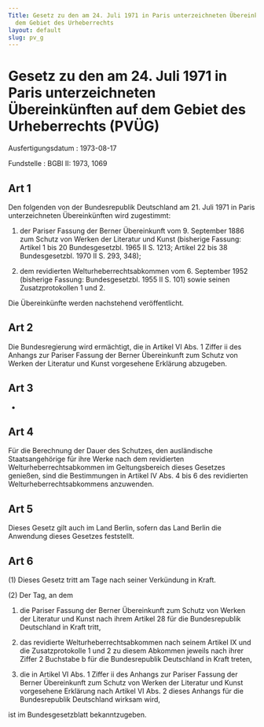 ```yaml
---
Title: Gesetz zu den am 24. Juli 1971 in Paris unterzeichneten Übereinkünften auf
  dem Gebiet des Urheberrechts
layout: default
slug: pv_g
---
```


# Gesetz zu den am 24. Juli 1971 in Paris unterzeichneten Übereinkünften auf dem Gebiet des Urheberrechts (PVÜG)

Ausfertigungsdatum
:   1973-08-17

Fundstelle
:   BGBl II: 1973, 1069



## Art 1

Den folgenden von der Bundesrepublik Deutschland am 21. Juli 1971 in
Paris unterzeichneten Übereinkünften wird zugestimmt:

1.  der Pariser Fassung der Berner Übereinkunft vom 9. September 1886 zum
    Schutz von Werken der Literatur und Kunst (bisherige Fassung: Artikel
    1 bis 20 Bundesgesetzbl. 1965 II S. 1213; Artikel 22 bis 38
    Bundesgesetzbl. 1970 II S. 293, 348);


2.  dem revidierten Welturheberrechtsabkommen vom 6. September 1952
    (bisherige Fassung: Bundesgesetzbl. 1955 II S. 101) sowie seinen
    Zusatzprotokollen 1 und 2.



Die Übereinkünfte werden nachstehend veröffentlicht.


## Art 2

Die Bundesregierung wird ermächtigt, die in Artikel VI Abs. 1 Ziffer
ii des Anhangs zur Pariser Fassung der Berner Übereinkunft zum Schutz
von Werken der Literatur und Kunst vorgesehene Erklärung abzugeben.


## Art 3

-


## Art 4

Für die Berechnung der Dauer des Schutzes, den ausländische
Staatsangehörige für ihre Werke nach dem revidierten
Welturheberrechtsabkommen im Geltungsbereich dieses Gesetzes genießen,
sind die Bestimmungen in Artikel IV Abs. 4 bis 6 des revidierten
Welturheberrechtsabkommens anzuwenden.


## Art 5

Dieses Gesetz gilt auch im Land Berlin, sofern das Land Berlin die
Anwendung dieses Gesetzes feststellt.


## Art 6

(1) Dieses Gesetz tritt am Tage nach seiner Verkündung in Kraft.

(2) Der Tag, an dem

1.  die Pariser Fassung der Berner Übereinkunft zum Schutz von Werken der
    Literatur und Kunst nach ihrem Artikel 28 für die Bundesrepublik
    Deutschland in Kraft tritt,


2.  das revidierte Welturheberrechtsabkommen nach seinem Artikel IX und
    die Zusatzprotokolle 1 und 2 zu diesem Abkommen jeweils nach ihrer
    Ziffer 2 Buchstabe b für die Bundesrepublik Deutschland in Kraft
    treten,


3.  die in Artikel VI Abs. 1 Ziffer ii des Anhangs zur Pariser Fassung der
    Berner Übereinkunft zum Schutz von Werken der Literatur und Kunst
    vorgesehene Erklärung nach Artikel VI Abs. 2 dieses Anhangs für die
    Bundesrepublik Deutschland wirksam wird,



ist im Bundesgesetzblatt bekanntzugeben.


